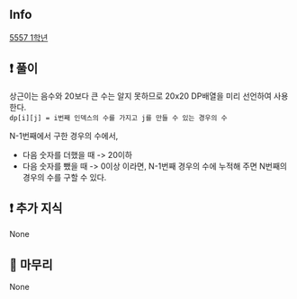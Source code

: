 ## Info
<a href="https://www.acmicpc.net/problem/5557" rel="nofollow">5557 1학년</a>

## ❗ 풀이
상근이는 음수와 20보다 큰 수는 알지 못하므로 20x20 DP배열을 미리 선언하여 사용한다.  
`dp[i][j] = i번째 인덱스의 수를 가지고 j를 만들 수 있는 경우의 수`  
  
N-1번째에서 구한 경우의 수에서,
- 다음 숫자를 더했을 때 -> 20이하
- 다음 숫자를 뺐을 때 -> 0이상
이라면, N-1번째 경우의 수에 누적해 주면 N번째의 경우의 수를 구할 수 있다.

## ❗ 추가 지식
None

## 🙂 마무리
None
